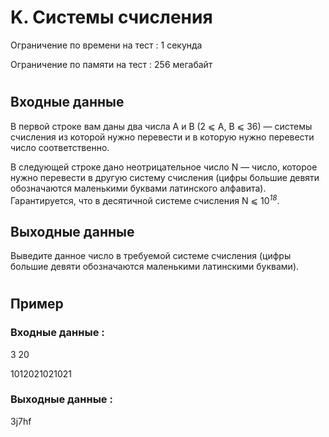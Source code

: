 # K. Системы счисления
Ограничение по времени на тест : 1 секунда

Ограничение по памяти на тест : 256 мегабайт

#

## Входные данные
В первой строке вам даны два числа A и B (2 ⩽ A, B ⩽ 36) — системы счисления из которой нужно перевести и в которую нужно перевести число соответственно.

В следующей строке дано неотрицательное число N — число, которое нужно перевести в другую систему счисления (цифры большие девяти обозначаются маленькими буквами латинского алфавита). Гарантируется, что в десятичной системе счисления N ⩽ 10<sup><i>18</i></sup>.

## Выходные данные
Выведите данное число в требуемой системе счисления (цифры большие девяти обозначаются маленькими латинскими буквами).

#

## Пример

### Входные данные :
3 20

1012021021021
### Выходные данные :
3j7hf